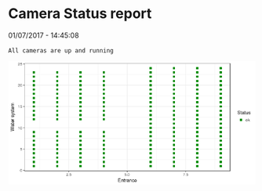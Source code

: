 Camera Status report
================
01/07/2017 - 14:45:08

    All cameras are up and running

![](camreport_files/figure-markdown_github/unnamed-chunk-2-1.png)
